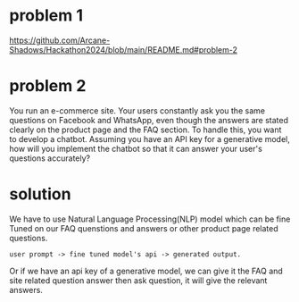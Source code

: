 # problem 1
https://github.com/Arcane-Shadows/Hackathon2024/blob/main/README.md#problem-2

# problem 2
You run an e-commerce site. Your users constantly ask you the same questions on Facebook and WhatsApp, even though the answers are stated clearly on the product page and the FAQ section. To handle this, you want to develop a chatbot. Assuming you have an API key for a generative model, how will you implement the chatbot so that it can answer your user's questions accurately?

# solution

 We have to use Natural Language Processing(NLP) model which can be fine Tuned on our FAQ quenstions and answers or other product page related questions.

    user prompt -> fine tuned model's api -> generated output.

Or if we have an api key of a generative model, we can give it the FAQ and site related question answer then ask question, it will give the relevant answers.





